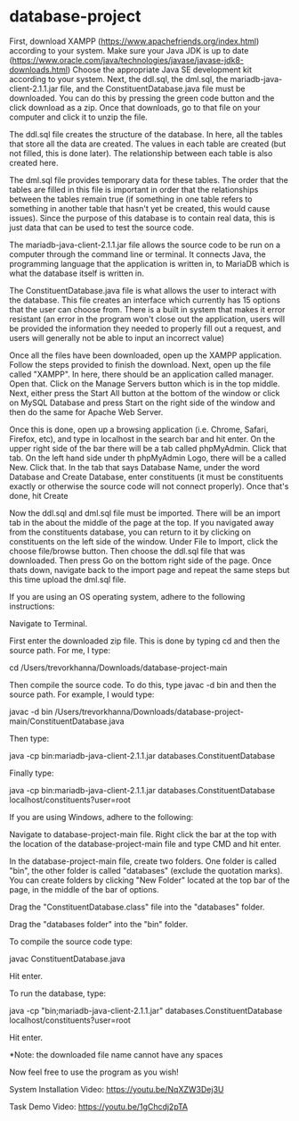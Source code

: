 # database-project
First, download XAMPP (https://www.apachefriends.org/index.html) according to your system.
Make sure your Java JDK is up to date (https://www.oracle.com/java/technologies/javase/javase-jdk8-downloads.html) Choose the
appropriate Java SE development kit according to your system.
Next, the ddl.sql, the dml.sql, the mariadb-java-client-2.1.1.jar file, and the ConstituentDatabase.java file must be downloaded. You can do this by pressing the green code button and the click download as a zip. Once that downloads, go to that file on your computer and click it to unzip the file.

The ddl.sql file creates the structure of the database. In here, all the tables that store all the data are created. The values in each table are created
(but not filled, this is done later). The relationship between each table is also created here.

The dml.sql file provides temporary data for these tables. The order that the tables are filled in this file is important in order that the relationships
between the tables remain true (if something in one table refers to something in another table that hasn't yet be created, this would cause issues). Since
the purpose of this database is to contain real data, this is just data that can be used to test the source code.

The mariadb-java-client-2.1.1.jar file allows the source code to be run on a computer through the command line or terminal. It connects Java, the programming
language that the application is written in, to MariaDB which is what the database itself is written in.

The ConstituentDatabase.java file is what allows the user to interact with the database. This file creates an interface which currently has 15
options that the user can choose from. There is a built in system that makes it error resistant (an error in the program won't close out the application, users will be provided the information they needed to properly fill out a request, and users will generally not be able to input an incorrect value)

Once all the files have been downloaded, open up the XAMPP application. Follow the steps provided to finish the download. Next, open up the file called "XAMPP". In here, there should be an application called manager. Open that. Click on the Manage Servers button which is in the top middle. Next, either press the Start All button at the bottom of the window or click on MySQL Database and press Start on the right side of the window and then do the same for Apache Web Server.

Once this is done, open up a browsing application (i.e. Chrome, Safari, Firefox, etc), and type in localhost in the search bar and hit enter. On the upper right side of the bar there will be a tab called phpMyAdmin. Click that tab. On the left hand side under th phpMyAdmin Logo, there will be a called New. Click that. In the tab that says Database Name, under the word Database and Create Database, enter constituents (it must be constituents exactly or otherwise the source code will not connect properly). Once that's done, hit Create

Now the ddl.sql and dml.sql file must be imported. There will be an import tab in the about the middle of the page at the top. If you navigated away from the constituents database, you can return to it by clicking on constituents on the left side of the window. Under File to Import, click the choose file/browse button. Then choose the ddl.sql file that was downloaded. Then press Go on the bottom right side of the page. Once thats down, navigate back to the import page and repeat the same steps but this time upload the dml.sql file.

If you are using an OS operating system, adhere to the following instructions:

Navigate to Terminal.

First enter the downloaded zip file. This is done by typing cd and then the source path. For me, I type: 

cd /Users/trevorkhanna/Downloads/database-project-main

Then compile the source code. To do this, type javac -d bin and then the source path. For example, I would type:

javac -d bin /Users/trevorkhanna/Downloads/database-project-main/ConstituentDatabase.java

Then type: 

java -cp bin:mariadb-java-client-2.1.1.jar databases.ConstituentDatabase

Finally type:

java -cp bin:mariadb-java-client-2.1.1.jar databases.ConstituentDatabase localhost/constituents?user=root

If you are using Windows, adhere to the following:

Navigate to database-project-main file. Right click the bar at the top with the location of the database-project-main file and type CMD and hit enter. 

In the database-project-main file, create two folders. One folder is called "bin", the other folder is called "databases" (exclude the quotation marks). You can create folders by clicking "New Folder" located at the top bar of the page, in the middle of the bar of options.

Drag the "ConstituentDatabase.class" file into the "databases" folder.

Drag the "databases folder" into the "bin" folder.


To compile the source code type:

javac ConstituentDatabase.java

Hit enter.

To run the database, type: 

java -cp "bin;mariadb-java-client-2.1.1.jar" databases.ConstituentDatabase localhost/constituents?user=root

Hit enter.


*Note: the downloaded file name cannot have any spaces

Now feel free to use the program as you wish!

System Installation Video: https://youtu.be/NqXZW3Dej3U

Task Demo Video: https://youtu.be/1gChcdj2pTA

